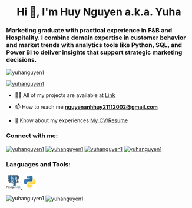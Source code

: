 <h1 align="center">Hi 👋, I'm Huy Nguyen a.k.a. Yuha</h1>
<h3 align="left">Marketing graduate with practical experience in F&B and Hospitality. I combine domain expertise in customer behavior and market trends with analytics tools like Python, SQL, and Power BI to deliver insights that support strategic marketing decisions.</h3>

<p align="left"> <a href="https://github.com/ryo-ma/github-profile-trophy"><img src="https://github-profile-trophy.vercel.app/?username=yuhanguyen1" alt="yuhanguyen1" /></a> </p>

<p align="left"> <a href="https://twitter.com/yuhanguyen1" target="blank"><img src="https://img.shields.io/twitter/follow/yuhanguyen1?logo=twitter&style=for-the-badge" alt="yuhanguyen1" /></a> </p>

- 👨‍💻 All of my projects are available at [Link](github.com/yuhanguyen1/)

- 📫 How to reach me **nguyenanhhuy21112002@gmail.com**

- 📄 Know about my experiences [My CV/Resume](https://docs.google.com/document/d/1aiBbzGHuryPBxKJX1p1BjJotctSEgxm4/edit?usp=sharing&ouid=106605749175832215428&rtpof=true&sd=true)

<h3 align="left">Connect with me:</h3>
<p align="left">
<a href="https://twitter.com/yuhanguyen1" target="blank"><img align="center" src="https://raw.githubusercontent.com/rahuldkjain/github-profile-readme-generator/master/src/images/icons/Social/twitter.svg" alt="yuhanguyen1" height="30" width="40" /></a>
<a href="https://linkedin.com/in/yuhanguyen1" target="blank"><img align="center" src="https://raw.githubusercontent.com/rahuldkjain/github-profile-readme-generator/master/src/images/icons/Social/linked-in-alt.svg" alt="yuhanguyen1" height="30" width="40" /></a>
<a href="https://instagram.com/yuhanguyen1" target="blank"><img align="center" src="https://raw.githubusercontent.com/rahuldkjain/github-profile-readme-generator/master/src/images/icons/Social/instagram.svg" alt="yuhanguyen1" height="30" width="40" /></a>
<a href="https://www.hackerrank.com/yuhanguyen1" target="blank"><img align="center" src="https://raw.githubusercontent.com/rahuldkjain/github-profile-readme-generator/master/src/images/icons/Social/hackerrank.svg" alt="yuhanguyen1" height="30" width="40" /></a>
</p>

<h3 align="left">Languages and Tools:</h3>
<p align="left"> <a href="https://www.postgresql.org" target="_blank" rel="noreferrer"> <img src="https://raw.githubusercontent.com/devicons/devicon/master/icons/postgresql/postgresql-original-wordmark.svg" alt="postgresql" width="40" height="40"/> </a> <a href="https://www.python.org" target="_blank" rel="noreferrer"> <img src="https://raw.githubusercontent.com/devicons/devicon/master/icons/python/python-original.svg" alt="python" width="40" height="40"/> </a> </p>

<p><img align="left" src="https://github-readme-stats.vercel.app/api/top-langs?username=yuhanguyen1&show_icons=true&locale=en&layout=compact" alt="yuhanguyen1" /></p>

<p>&nbsp;<img align="center" src="https://github-readme-stats.vercel.app/api?username=yuhanguyen1&show_icons=true&locale=en" alt="yuhanguyen1" /></p>
